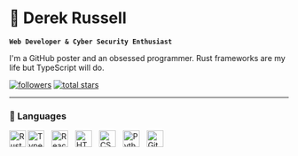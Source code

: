 # 🌊 Derek Russell

**`Web Developer & Cyber Security Enthusiast`**

I'm a GitHub poster and an obsessed programmer. Rust frameworks are my life but TypeScript will do. 

   <p align="left">
      <a href="https://github.com/drkrssll?tab=followers">
         <img alt="followers" title="Follow me on Github" src="https://custom-icon-badges.demolab.com/github/followers/drkrssll?color=236ad3&labelColor=1155ba&style=for-the-badge&logo=person-add&label=Follow&logoColor=white"/></a>
      <a href="https://github.com/drkrssll">
         <img alt="total stars" title="Total stars on GitHub" src="https://custom-icon-badges.demolab.com/github/stars/drkrssll?color=55960c&style=for-the-badge&labelColor=488207&logo=star"/></a>
   </p>

---

### 🧰 Languages

<img align="left" alt="Rust" width="30px" src="https://upload.wikimedia.org/wikipedia/commons/a/ab/Cuddlyferris.svg" />
<img align="left" alt="TypeScript" width="30px" style="padding-right:10px;" src="https://cdn.jsdelivr.net/gh/devicons/devicon/icons/typescript/typescript-plain.svg" />
<img align="left" alt="React" width="30px" style="padding-right:10px;" src="https://cdn.jsdelivr.net/gh/devicons/devicon/icons/react/react-original.svg" />
<img align="left" alt="HTML" width="30px" style="padding-right:10px;" src="https://cdn.jsdelivr.net/gh/devicons/devicon/icons/html5/html5-plain.svg" />
<img align="left" alt="CSS" width="30px" style="padding-right:10px;" src="https://cdn.jsdelivr.net/gh/devicons/devicon/icons/css3/css3-plain.svg" />
<img align="left" alt="Python" width="30px" style="padding-right:10px;" src="https://cdn.jsdelivr.net/gh/devicons/devicon/icons/python/python-plain.svg" />
<img align="left" alt="Git" width="30px" style="padding-right:10px;" src="https://cdn.jsdelivr.net/gh/devicons/devicon/icons/git/git-original.svg" />
<br />
